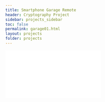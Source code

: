 ```yaml
---
title: Smartphone Garage Remote
header: Cryptography Project
sidebar: projects_sidebar
toc: false
permalink: garage01.html
layout: projects
folder: projects
---
```

<head>
<script>
  function resize(obj) {
    obj.style.height = obj.contentWindow.document.body.scrollHeight + 0 + 'px';
  }
</script>
</head>

<iframe src="pages/projects/garage01_content.html"
        onload="resize(this)"
        frameborder="0"
        scrolling="no"/>
